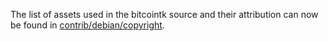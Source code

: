 The list of assets used in the bitcointk source and their attribution can now be found in [contrib/debian/copyright](../contrib/debian/copyright).
